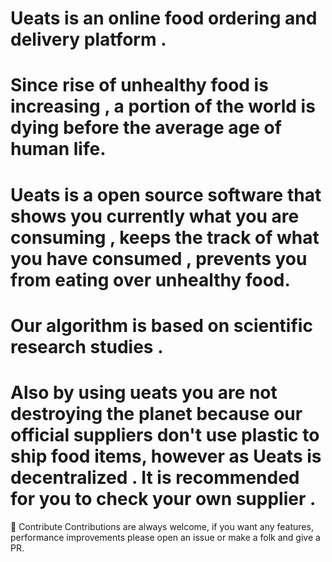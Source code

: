 # Ueats is an online food ordering and delivery platform .<br/>


# Since rise of unhealthy food is increasing , a portion of the world is dying before the average age of human life.

# Ueats is a open source software that shows you currently what you are consuming , keeps the track of what you have consumed , prevents you from eating over unhealthy food.



# Our algorithm is based on scientific research studies .

# Also by using ueats you are not destroying the planet because our official suppliers don't use plastic to ship food items, however as Ueats is decentralized . It is recommended for you to check your own supplier .

🚁 Contribute
Contributions are always welcome, if you want any features, performance improvements please open an issue or make a folk and give a PR.

